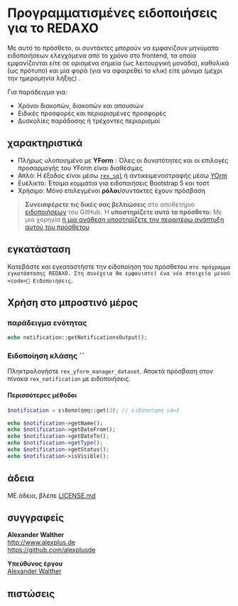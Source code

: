 # Προγραμματισμένες ειδοποιήσεις για το REDAXO

Με αυτό το πρόσθετο, οι συντάκτες μπορούν να εμφανίζουν μηνύματα ειδοποιήσεων ελεγχόμενα από το χρόνο στο frontend, τα οποία εμφανίζονται είτε σε ορισμένα σημεία (ως λειτουργική μονάδα), καθολικά (ως πρότυπο) και μία φορά (για να αφαιρεθεί το κλικ) είτε μόνιμα (μέχρι την ημερομηνία λήξης) .

Για παράδειγμα για:

* Χρόνοι διακοπών, διακοπών και απουσιών
* Ειδικές προσφορές και περιορισμένες προσφορές
* Δυσκολίες παράδοσης ή τρέχοντες περιορισμοί

## χαρακτηριστικά

* Πλήρως υλοποιημένο με **YForm** : Όλες οι δυνατότητες και οι επιλογές προσαρμογής του YForm είναι διαθέσιμες
* Απλό: Η έξοδος είναι μέσω [`rex_sql`](https://redaxo.org/doku/master/datenbank-queries) ή αντικειμενοστραφής μέσω [YOrm](https://github.com/yakamara/redaxo_yform_docs/blob/master/de_de/yorm.md)
* Ευέλικτο: Έτοιμα κομμάτια για ειδοποιήσεις Bootstrap 5 και τοστ
* Χρήσιμο: Μόνο επιλεγμένοι **ρόλοι**/συντάκτες έχουν πρόσβαση

> **Συνεισφέρετε τις δικές σας βελτιώσεις** στο αποθετήριο [ειδοποιήσεων](https://github.com/alexplusde/notification) του GitHub. Ή **υποστηρίζετε αυτό το πρόσθετο:** Με μια χορηγία [ή μια ανάθεση υποστηρίζετε την περαιτέρω ανάπτυξη αυτού του πρόσθετου](https://github.com/sponsors/alexplusde)

## εγκατάσταση

Κατεβάστε και εγκαταστήστε την ειδοποίηση</code> του πρόσθετου `στο πρόγραμμα εγκατάστασης REDAXO. Στη συνέχεια θα εμφανιστεί ένα νέο στοιχείο μενού <code>🔔 Ειδοποιήσεις`.

## Χρήση στο μπροστινό μέρος

### παράδειγμα ενότητας

```php
echo notification::getNotificationsOutput();
```

### Ειδοποίηση κλάσης ``

Πληκτρολογήστε `rex_yform_manager_dataset`. Αποκτά πρόσβαση στον πίνακα `rex_notification` με ειδοποιήσεις.

#### Περισσότερες μέθοδοι

```php
$notification = ειδοποίηση::get(3); // ειδοποίηση id=3

echo $notification->getName();
echo $notification->getDateFrom();
echo $notification->getDateTo();
echo $notification->getType();
echo $notification->getStatus();
echo $notification->isVisible();
```

## άδεια

ΜΕ άδεια, βλέπε [LICENSE.md](https://github.com/alexplusde/notification/blob/master/LICENSE.md)

## συγγραφείς

**Alexander Walther**  
http://www.alexplus.de  
https://github.com/alexplusde

**Υπεύθυνος έργου**  
[Alexander Walther](https://github.com/alexplusde)

## πιστώσεις
